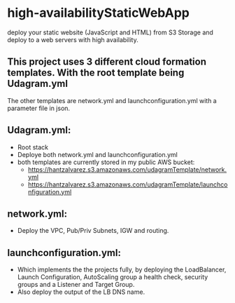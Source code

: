 # high-availabilityStaticWebApp
deploy your static website (JavaScript and HTML) from S3 Storage and deploy to a web servers with high availability.

## This project uses 3 different cloud formation templates. With the root template being Udagram.yml

The other templates are network.yml and launchconfiguration.yml  with a parameter file in json. 

## Udagram.yml:

- Root stack 
- Deploye both network.yml and launchconfiguration.yml
- both templates are currently stored in my public AWS bucket:
  - https://hantzalvarez.s3.amazonaws.com/udagramTemplate/network.yml
  - https://hantzalvarez.s3.amazonaws.com/udagramTemplate/launchconfiguration.yml

## network.yml:

- Deploy the VPC, Pub/Priv Subnets, IGW and routing. 


## launchconfiguration.yml:

- Which implements the the projects fully, by deploying the LoadBalancer, Launch Configuration, AutoScaling group a health check, security groups and a Listener and Target Group.
- Also deploy the output of the LB DNS name.
